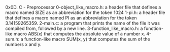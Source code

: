 0x0D. C - Preprocessor
0-object_like_macro.h:  a header file that defines a macro named SIZE as an abbreviation for the token 1024
1-pi.h:  a header file that defines a macro named PI as an abbreviation for the token 3.14159265359.
2-main.c:  a program that prints the name of the file it was compiled from, followed by a new line.
3-function_like_macro.h: a function-like macro ABS(x) that computes the absolute value of a number x.
4-sum.h:  a function-like macro SUM(x, y) that computes the sum of the numbers x and y.
